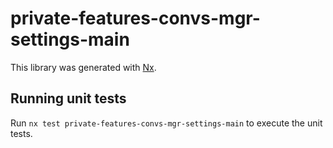 # private-features-convs-mgr-settings-main

This library was generated with [Nx](https://nx.dev).

## Running unit tests

Run `nx test private-features-convs-mgr-settings-main` to execute the unit tests.

